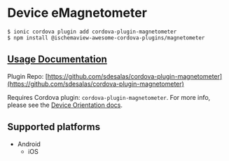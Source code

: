 # Device eMagnetometer

```
$ ionic cordova plugin add cordova-plugin-magnetometer
$ npm install @ischemaview-awesome-cordova-plugins/magnetometer
```

## [Usage Documentation](https://danielsogl.gitbook.io/awesome-cordova-plugins/plugins/magnetometer/)

Plugin Repo: [https://github.com/sdesalas/cordova-plugin-magnetometer](https://github.com/sdesalas/cordova-plugin-magnetometer)

Requires Cordova plugin: `cordova-plugin-magnetometer`. For more info, please see the [Device Orientation docs](https://github.com/sdesalas/cordova-plugin-magnetometer).

## Supported platforms

- Android
  - iOS
  


